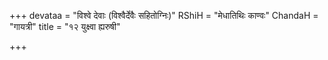 +++
devataa = "विश्वे देवाः (विश्वैर्देवैः सहितोग्निः)"
RShiH = "मेधातिथिः काण्वः"
ChandaH = "गायत्री"
title = "१२ युक्ष्वा ह्यरुषी"

+++
